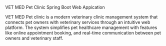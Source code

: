 VET MED Pet Clinic Spring Boot Web Appication

VET MED Pet clinic  is a modern veterinary clinic management system that connects pet owners with veterinary services through an intuitive web platform. The system simplifies pet healthcare management with features like online appointment booking,  and real-time communication between pet owners and veterinary staff.
